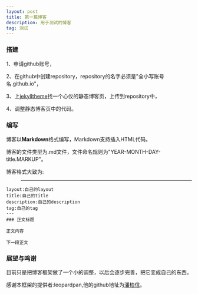 ```yaml
---
layout: post
title: 第一篇博客
description: 用于测试的博客
tag: 测试
---
```


### 搭建

1、申请github账号，

2、在github中创建repository，repository的名字必须是"全小写账号名.github.io"，

3、上[jekylltheme](https://jekyllthemes.org)找一个心仪的静态博客页，上传到repository中，

4、调整静态博客页中的代码。

### 编写

博客以**Markdown**格式编写，Markdown支持插入HTML代码。

博客的文件类型为.md文件，文件命名规则为"YEAR-MONTH-DAY-title.MARKUP"。

博客格式大致为:
>	---
	layout:自己的layout
	title:自己的title
	description:自己的description
	tag:自己的tag
	---
	### 正文标题

	正文内容

	下一段正文

### 展望与鸣谢

目前只是把博客框架做了一个小的调整，以后会逐步完善，把它变成自己的东西。

感谢本框架的提供者:leopardpan,他的github地址为[潘柏信](https://github.com/leopardpan/)。
